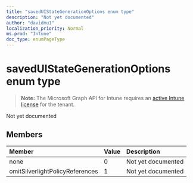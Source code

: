 ```yaml
---
title: "savedUIStateGenerationOptions enum type"
description: "Not yet documented"
author: "davidmu1"
localization_priority: Normal
ms.prod: "Intune"
doc_type: enumPageType
---
```


# savedUIStateGenerationOptions enum type

> **Note:** The Microsoft Graph API for Intune requires an [active Intune license](https://go.microsoft.com/fwlink/?linkid=839381) for the tenant.

Not yet documented

## Members
|Member|Value|Description|
|:---|:---|:---|
|none|0|Not yet documented|
|omitSilverlightPolicyReferences|1|Not yet documented|




